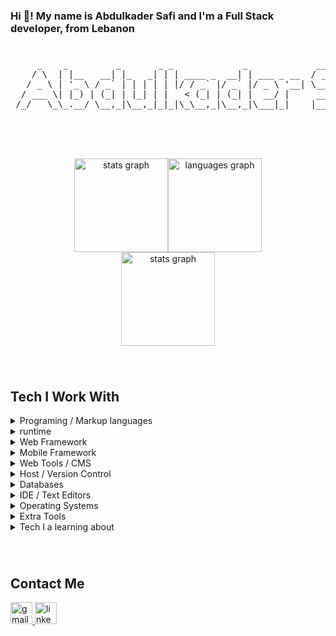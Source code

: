 <h3 align="left">Hi 👋! My name is Abdulkader Safi and I'm a Full Stack developer, from Lebanon</h3>

###

<p align="center">
  <pre>
 <!-- .d888888  dP             dP          dP dP                      dP                   
d8'    88  88             88          88 88                      88                   
88aaaaa88a 88d888b. .d888b88 dP    dP 88 88  .dP  .d8888b. .d888b88 .d8888b. 88d888b. 
88     88  88'  `88 88'  `88 88    88 88 88888"   88'  `88 88'  `88 88ooood8 88'  `88 
88     88  88.  .88 88.  .88 88.  .88 88 88  `8b. 88.  .88 88.  .88 88.  ... 88       
88     88  88Y8888' `88888P8 `88888P' dP dP   `YP `88888P8 `88888P8 `88888P' dP       
oooooooooooooooooooooooooooooooooooooooooooooooooooooooooooooooooooooooooooooooooooooo -->
     _    _         _       _ _             _             ____         __ _ 
    / \  | |__   __| |_   _| | | ____ _  __| | ___ _ __  / ___|  __ _ / _(_)
   / _ \ | '_ \ / _` | | | | | |/ / _` |/ _` |/ _ \ '__| \___ \ / _` | |_| |
  / ___ \| |_) | (_| | |_| | |   < (_| | (_| |  __/ |     ___) | (_| |  _| |
 /_/   \_\_.__/ \__,_|\__,_|_|_|\_\__,_|\__,_|\___|_|    |____/ \__,_|_| |_|
  </pre>
</p>

###

<br clear="both">

###

<div align="center" style="width: 100% ;display: flex; justify-content: center; align-item: center;">
  <img src="https://github-readme-stats.vercel.app/api?username=Abdulkader-Safi&hide_title=false&hide_rank=false&show_icons=true&include_all_commits=true&count_private=true&disable_animations=false&theme=dracula&locale=en&hide_border=false" height="150" alt="stats graph"  />
  <img src="https://github-readme-stats.vercel.app/api/top-langs?username=Abdulkader-Safi&locale=en&hide_title=false&layout=compact&card_width=320&langs_count=5&theme=dracula&hide_border=false" height="150" alt="languages graph"  />
</div>

<div align="center">
  <img src="https://github-readme-streak-stats.herokuapp.com/?user=Abdulkader-Safi&locale=en&&theme=dracula" height="150" alt="stats graph"  />
</div>

###

<br clear="both">

## Tech I Work With

<details>
    <summary>Programing / Markup languages</b></summary><br/>

![My Skills](https://skillicons.dev/icons?i=html,css,js,ts,java,dart,lua,markdown)

</details>

<details>
    <summary>runtime</b></summary><br/>

![My Skills](https://skillicons.dev/icons?i=bun,nodejs)

</details>

<details>
    <summary>Web Framework</b></summary><br/>

![My Skills](https://skillicons.dev/icons?i=react,bootstrap,tailwind,next,nest,express,hono)

</details>

<details>
    <summary>Mobile Framework</b></summary><br/>

![My Skills](https://skillicons.dev/icons?i=react,flutter)

</details>

<details>
    <summary>Web Tools / CMS</b></summary><br/>

![My Skills](https://skillicons.dev/icons?i=redux,prisma,vite,wordpress,strapi)

</details>

<details>
    <summary>Host / Version Control</b></summary><br/>

![My Skills](https://skillicons.dev/icons?i=git,github,aws,netlify,vercel)

</details>

<details>
    <summary>Databases</b></summary><br/>

![My Skills](https://skillicons.dev/icons?i=mongo,postgres,mysql,firebase,supabase)

</details>

<details>
    <summary>IDE / Text Editors</b></summary><br/>

![My Skills](https://skillicons.dev/icons?i=vscode,vim,neovim,androidstudio)

</details>

<details>
    <summary>Operating Systems</b></summary><br/>

![My Skills](https://skillicons.dev/icons?i=linux,ubuntu,arch,windows,apple)

</details>

<details>
    <summary>Extra Tools</b></summary><br/>

![My Skills](https://skillicons.dev/icons?i=docker,figma,arduino,electron,obsidian,postman)

</details>

<details>
    <summary>Tech I a learning about</b></summary><br/>

![My Skills](https://skillicons.dev/icons?i=go,rust,tauri,spring,vue,graphql,jest,threejs)

</details>

###

<br clear="both">

## Contact Me

<div align="left">
  <a href="safi.abdulkader@gmai.com" target="_blank">
    <img src="https://img.shields.io/static/v1?message=Gmail&logo=gmail&label=&color=D14836&logoColor=white&labelColor=&style=for-the-badge" height="35" alt="gmail logo"  />
  </a>
  <a href="https://linkedin.com/in/abdulkader-safi" target="_blank">
    <img src="https://img.shields.io/static/v1?message=LinkedIn&logo=linkedin&label=&color=0077B5&logoColor=white&labelColor=&style=for-the-badge" height="35" alt="linkedin logo"  />
  </a>
</div>

###

<br clear="both">
